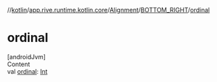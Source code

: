 //[kotlin](../../../../index.md)/[app.rive.runtime.kotlin.core](../../index.md)/[Alignment](../index.md)/[BOTTOM_RIGHT](index.md)/[ordinal](ordinal.md)



# ordinal  
[androidJvm]  
Content  
val [ordinal](ordinal.md): [Int](https://kotlinlang.org/api/latest/jvm/stdlib/kotlin/-int/index.html)  



